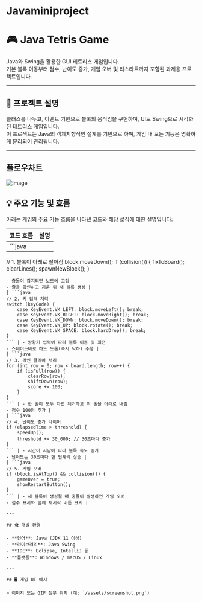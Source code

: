 # Javaminiproject

# 🎮 Java Tetris Game

Java와 Swing을 활용한 GUI 테트리스 게임입니다.  
기본 블록 이동부터 점수, 난이도 증가, 게임 오버 및 리스타트까지 포함된 과제용 프로젝트입니다.

---

## 📌 프로젝트 설명

클래스를 나누고, 이벤트 기반으로 블록의 움직임을 구현하며, UI도 Swing으로 시각화된 테트리스 게임입니다.  
이 프로젝트는 Java의 객체지향적인 설계를 기반으로 하며, 게임 내 모든 기능은 명확하게 분리되어 관리됩니다.

---

## 플로우차트

![image](https://github.com/user-attachments/assets/b6ea7932-bd04-487a-ad9d-2bb82ff961cf)


## 💡 주요 기능 및 흐름

아래는 게임의 주요 기능 흐름을 나타낸 코드와 해당 로직에 대한 설명입니다:

| 코드 흐름 | 설명 |
|-----------|------|
| ```java
// 1. 블록이 아래로 떨어짐
block.moveDown();
if (collision()) {
    fixToBoard();
    clearLines();
    spawnNewBlock();
}
``` | - 블록은 일정 시간 간격으로 아래로 내려옴  
- 충돌이 감지되면 보드에 고정  
- 줄을 확인하고 지운 뒤 새 블록 생성 |
| ```java
// 2. 키 입력 처리
switch (keyCode) {
    case KeyEvent.VK_LEFT: block.moveLeft(); break;
    case KeyEvent.VK_RIGHT: block.moveRight(); break;
    case KeyEvent.VK_DOWN: block.moveDown(); break;
    case KeyEvent.VK_UP: block.rotate(); break;
    case KeyEvent.VK_SPACE: block.hardDrop(); break;
}
``` | - 방향키 입력에 따라 블록 이동 및 회전  
- 스페이스바로 하드 드롭(즉시 낙하) 수행 |
| ```java
// 3. 라인 클리어 처리
for (int row = 0; row < board.length; row++) {
    if (isFull(row)) {
        clearRow(row);
        shiftDown(row);
        score += 100;
    }
}
``` | - 한 줄이 모두 차면 제거하고 위 줄을 아래로 내림  
- 점수 100점 추가 |
| ```java
// 4. 난이도 증가 타이머
if (elapsedTime > threshold) {
    speedUp();
    threshold += 30_000; // 30초마다 증가
}
``` | - 시간이 지남에 따라 블록 속도 증가  
- 난이도는 30초마다 한 단계씩 상승 |
| ```java
// 5. 게임 오버
if (block.isAtTop() && collision()) {
    gameOver = true;
    showRestartButton();
}
``` | - 새 블록이 생성될 때 충돌이 발생하면 게임 오버  
- 점수 표시와 함께 재시작 버튼 표시 |

---

## 🛠️ 개발 환경

- **언어**: Java (JDK 11 이상)
- **라이브러리**: Java Swing
- **IDE**: Eclipse, IntelliJ 등
- **플랫폼**: Windows / macOS / Linux

---

## 🖥️ 게임 UI 예시

> 이미지 또는 GIF 첨부 위치 (예: `/assets/screenshot.png`)

